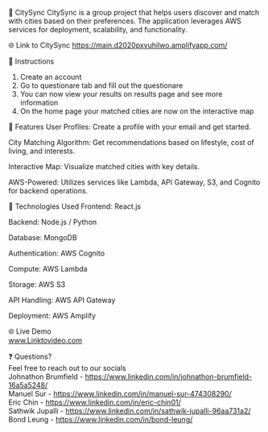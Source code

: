 🌆 CitySync
CitySync is a group project that helps users discover and match with cities based on their preferences. The application leverages AWS services for deployment, scalability, and functionality.

🌐 Link to CitySync
https://main.d2020pxyuhilwo.amplifyapp.com/

📝 Instructions 
1. Create an account
2. Go to questionare tab and fill out the questionare
3. You can now view your results on results page and see more information
4. On the home page your matched cities are now on the interactive map

🚀 Features
User Profiles: Create a profile with your email and get started. 

City Matching Algorithm: Get recommendations based on lifestyle, cost of living, and interests.

Interactive Map: Visualize matched cities with key details.

AWS-Powered: Utilizes services like Lambda, API Gateway, S3, and Cognito for backend operations.

🔧 Technologies Used
Frontend: React.js 

Backend: Node.js / Python 

Database: MongoDB

Authentication: AWS Cognito

Compute: AWS Lambda

Storage: AWS S3

API Handling: AWS API Gateway

Deployment: AWS Amplify 

🌐 Live Demo  
www.Linktovideo.com

❓ Questions?   
Feel free to reach out to our socials    
Johnathon Brumfield - https://www.linkedin.com/in/johnathon-brumfield-16a5a5248/   
Manuel Sur - https://www.linkedin.com/in/manuel-sur-474308290/  
Eric Chin - https://www.linkedin.com/in/eric-chin01/  
Sathwik Jupalli - https://www.linkedin.com/in/sathwik-jupalli-96aa731a2/  
Bond Leung - https://www.linkedin.com/in/bond-leung/  
 
